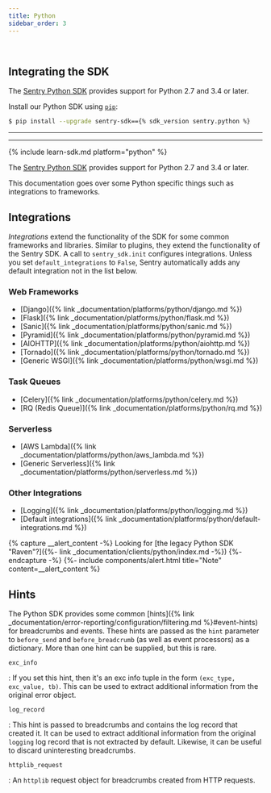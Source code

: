 ```yaml
---
title: Python
sidebar_order: 3
---
```


&nbsp;
## Integrating the SDK
The [Sentry Python SDK](https://pypi.org/project/sentry-sdk) provides support
for Python 2.7 and 3.4 or later.

Install our Python SDK using [`pip`](https://pip.pypa.io/en/stable/):

```bash
$ pip install --upgrade sentry-sdk=={% sdk_version sentry.python %}
```




*******************************
*******************************

{% include learn-sdk.md platform="python" %}

The [Sentry Python SDK](https://pypi.org/project/sentry-sdk) provides support
for Python 2.7 and 3.4 or later.

This documentation goes over some Python specific things such as integrations to
frameworks.

## Integrations

*Integrations* extend the functionality of the SDK for some common frameworks and
libraries. Similar to plugins, they extend the functionality of the Sentry
SDK. A call to `sentry_sdk.init` configures integrations. Unless you set `default_integrations` to `False`, Sentry automatically adds any default integration not in the list below.

### Web Frameworks

* [Django]({% link _documentation/platforms/python/django.md %})
* [Flask]({% link _documentation/platforms/python/flask.md %})
* [Sanic]({% link _documentation/platforms/python/sanic.md %})
* [Pyramid]({% link _documentation/platforms/python/pyramid.md %})
* [AIOHTTP]({% link _documentation/platforms/python/aiohttp.md %})
* [Tornado]({% link _documentation/platforms/python/tornado.md %})
* [Generic WSGI]({% link _documentation/platforms/python/wsgi.md %})

### Task Queues

* [Celery]({% link _documentation/platforms/python/celery.md %})
* [RQ (Redis Queue)]({% link _documentation/platforms/python/rq.md %})

### Serverless

* [AWS Lambda]({% link _documentation/platforms/python/aws_lambda.md %})
* [Generic Serverless]({% link _documentation/platforms/python/serverless.md %})

### Other Integrations

* [Logging]({% link _documentation/platforms/python/logging.md %})
* [Default integrations]({% link _documentation/platforms/python/default-integrations.md %})

{% capture __alert_content -%}
Looking for [the legacy Python SDK "Raven"?]({%- link _documentation/clients/python/index.md -%})
{%- endcapture -%}
{%- include components/alert.html
  title="Note"
  content=__alert_content
%}

## Hints

The Python SDK provides some common [hints]({% link _documentation/error-reporting/configuration/filtering.md %}#event-hints) for breadcrumbs and events.  These hints are passed as the `hint` parameter to `before_send` and `before_breadcrumb` (as well as event processors) as a dictionary.  More than one hint can be supplied, but this is rare.

`exc_info`

: If you set this hint, then it's an exc info tuple in the form `(exc_type, exc_value, tb)`.  This can be used to extract additional information from the original error object.

`log_record`

: This hint is passed to breadcrumbs and contains the log record that created it.  It can be used to extract additional information from the original `logging` log record that is not extracted by default. Likewise, it can be useful to discard uninteresting breadcrumbs.

`httplib_request`

: An `httplib` request object for breadcrumbs created from HTTP requests.
